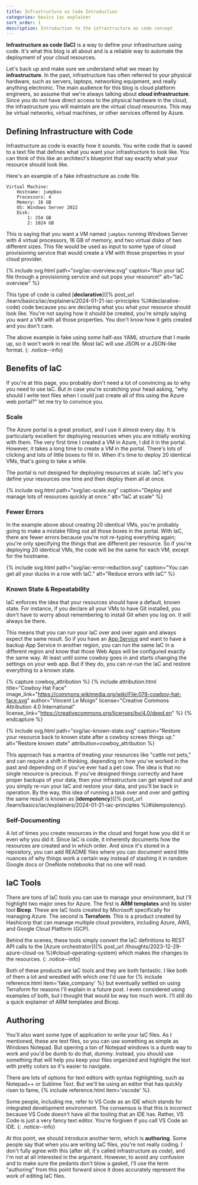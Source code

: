 ```yaml
---
title: Infrastructure as Code Introduction
categories: basics iac explainer
sort_order: 1
description: Introduction to the infrastructure as code concept
---
```

**Infrastructure as code (IaC)** is a way to define your infrastructure using code. It's what this blog is all about and is a reliable way to automate the deployment of your cloud resources.<!--more-->

Let's back up and make sure we understand what we mean by **infrastructure**. In the past, infrastructure has often referred to your physical hardware, such as servers, laptops, networking equipment, and really anything electronic. The main audience for this blog is cloud platform engineers, so assume that we're always talking about **cloud infrastructure**. Since you do not have direct access to the physical hardware in the cloud, the infrastructure you will maintain are the virtual cloud resources. This may be virtual networks, virtual machines, or other services offered by Azure.

## Defining Infrastructure with Code

Infrastructure as code is exactly how it sounds. You write code that is saved to a text file that defines what you want your infrastructure to look like. You can think of this like an architect's blueprint that say exactly what your resource should look like.

Here's an example of a fake infrastructure as code file.

```
Virtual Machine:
    Hostname: jumpbox
    Processors: 4
    Memory: 16 GB
    OS: Windows Server 2022
    Disk:
        1: 254 GB
        2: 1024 GB        
```

This is saying that you want a VM named `jumpbox` running Windows Server with 4 virtual processors, 16 GB of memory, and two virtual disks of two different sizes. This file would be used as input to some type of cloud provisioning service that would create a VM with those properties in your cloud provider.

{% include svg.html path="svg/iac-overview.svg" caption="Run your IaC file through a provisioning service and out pops your resource!" alt="IaC overview" %}

This type of code is called [**declarative**]({% post_url /learn/basics/iac/explainers/2024-01-21-iac-principles %}#declarative-code) code because you are declaring what you what your resource should look like. You're not saying how it should be created, you're simply saying you want a VM with all those properties. You don't know how it gets created and you don't care.

The above example is fake using some half-ass YAML structure that I made up, so it won't work in real life. Most IaC will use JSON or a JSON-like format.
{: .notice--info}

## Benefits of IaC

If you're at this page, you probably don't need a lot of convincing as to why you need to use IaC. But in case you're scratching your head asking, "why should I write text files when I could just create all of this using the Azure web portal?" let me try to convince you.

### Scale

The Azure portal is a great product, and I use it almost every day. It is particularly excellent for deploying resources when you are initially working with them. The very first time I created a VM in Azure, I did it in the portal. However, it takes a long time to create a VM in the portal. There's lots of clicking and lots of little boxes to fill in. When it's time to deploy 20 identical VMs, that's going to take a while.

The portal is not designed for deploying resources at scale. IaC let's you define your resources one time and then deploy them all at once.

{% include svg.html path="svg/iac-scale.svg" caption="Deploy and manage lots of resources quickly at once." alt="IaC at scale" %}

### Fewer Errors

In the example above about creating 20 identical VMs, you're probably going to make a mistake filling out all those boxes in the portal. With IaC, there are fewer errors because you're not re-typing everything again; you're only specifying the things that are different per resource. So if you're deploying 20 identical VMs, the code will be the same for each VM, except for the hostname.

{% include svg.html path="svg/iac-error-reduction.svg" caption="You can get all your ducks in a row with IaC." alt="Reduce errors with IaC" %}

### Known State & Repeatability

IaC enforces the idea that your resources should have a default, known state. For instance, if you declare all your VMs to have Git installed, you don't have to worry about remembering to install Git when you log on. It will always be there.

This means that you can run your IaC over and over again and always expect the same result. So if you have an [App Service](https://learn.microsoft.com/en-us/azure/app-service/overview) and want to have a backup App Service in another region, you can run the same IaC in a different region and know that those Web Apps will be configured exactly the same way. At least until some cowboy goes in and starts changing the settings on your web app. But if they do, you can *re-run* the IaC and restore everything to a known state.

{% capture cowboy_attribution %}
{% include attribution.html title="Cowboy Hat Face" image_link="https://commons.wikimedia.org/wiki/File:078-cowboy-hat-face.svg" author="Vincent Le Moign" license="Creative Commons Attribution 4.0 International" license_link="https://creativecommons.org/licenses/by/4.0/deed.en" %}
{% endcapture %}

{% include svg.html path="svg/iac-known-state.svg" caption="Restore your resource back to known state after a cowboy screws things up." alt="Restore known state" attribution=cowboy_attribution %}

This approach has a mantra of treating your resources like "cattle not pets," and can require a shift in thinking, depending on how you've worked in the past and depending on if you've ever had a pet cow. The idea is that no single resource is precious. If you've designed things correctly and have proper backups of your data, then your infrastructure can get wiped out and you simply re-run your IaC and restore your data, and you'll be back in operation. By the way, this idea of running a task over and over and getting the same result is known as [**idempotency**]({% post_url /learn/basics/iac/explainers/2024-01-21-iac-principles %}#idempotency).

### Self-Documenting

A lot of times you create resources in the cloud and forget how you did it or even why you did it. Since IaC is code, it inherently documents how the resources are created and in which order. And since it's stored in a repository, you can add README files where you can document weird little nuances of why things work a certain way instead of stashing it in random Google docs or OneNote notebooks that no one will read.

## IaC Tools

There are tons of IaC tools you can use to manage your environment, but I'll highlight two major ones for Azure. The first is **ARM templates** and its sister tool **Bicep**. These are IaC tools created by Microsoft specifically for managing Azure. The second is **Terraform**. This is a product created by Hashicorp that can manage multiple cloud providers, including Azure, AWS, and Google Cloud Platform (GCP).

Behind the scenes, these tools simply convert the IaC definitions to REST API calls to the [Azure orchestrator]({% post_url /thoughts/2023-12-29-azure-cloud-os %}#cloud-operating-system) which makes the changes to the resources.
{: .notice--info}

Both of these products are IaC tools and they are both fantastic. I like both of them a lot and wrestled with which one I'd use for {% include reference.html item='fake_company' %} but eventually settled on using Terraform for reasons I'll explain in a future post. I even considered using examples of both, but I thought that would be way too much work. I'll still do a quick explainer of ARM templates and Bicep.

## Authoring

You'll also want some type of application to write your IaC files. As I mentioned, these are text files, so you can use something as simple as Windows Notepad. But opening a ton of Notepad windows is a dumb way to work and you'd be dumb to do that, dummy. Instead, you should use something that will help you keep your files organized and highlight the text with pretty colors so it's easier to navigate.

There are lots of options for text editors with syntax highlighting, such as Notepad++ or Sublime Text. But we'll be using an editor that has quickly risen to fame, {% include reference.html item='vscode' %}.

Some people, including me, refer to VS Code as an IDE which stands for integrated development environment. The consensus is that this is incorrect because VS Code doesn't have all the tooling that an IDE has. Rather, VS Code is just a very fancy text editor. You're forgiven if you call VS Code an IDE.
{: .notice--info}

At this point, we should introduce another term, which is **authoring**. Some people say that when you are writing IaC files, you're not really coding. I don't fully agree with this (after all, it's called infrastructure as *code*), and I'm not at all interested in the argument. However, to avoid any confusion and to make sure the pedants don't blow a gasket, I'll use the term "authoring" from this point forward since it does accurately represent the work of editing IaC files.